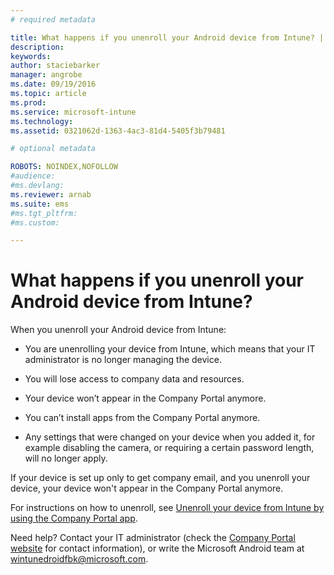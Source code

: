 ```yaml
---
# required metadata

title: What happens if you unenroll your Android device from Intune? | Microsoft Intune
description:
keywords:
author: staciebarker
manager: angrobe
ms.date: 09/19/2016
ms.topic: article
ms.prod:
ms.service: microsoft-intune
ms.technology:
ms.assetid: 0321062d-1363-4ac3-81d4-5405f3b79481

# optional metadata

ROBOTS: NOINDEX,NOFOLLOW
#audience:
#ms.devlang:
ms.reviewer: arnab
ms.suite: ems
#ms.tgt_pltfrm:
#ms.custom:

---
```



# What happens if you unenroll your Android device from Intune?

When you unenroll your Android device from Intune:

-   You are unenrolling your device from Intune, which means that your IT administrator is no longer managing the device.

-	You will lose access to company data and resources.

-   Your device won’t appear in the Company Portal anymore.

-   You can’t install apps from the Company Portal anymore.

-   Any settings that were changed on your device when you added it, for example disabling the camera, or requiring a certain password length, will no longer apply.

If your device is set up only to get company email, and you unenroll your device, your device won't appear in the Company Portal anymore.

For instructions on how to unenroll, see [Unenroll your device from Intune by using the Company Portal app](unenroll-your-device-from-intune-android.md).

Need help? Contact your IT administrator (check the [Company Portal website](http://portal.manage.microsoft.com) for contact information), or write the Microsoft Android team at wintunedroidfbk@microsoft.com.

